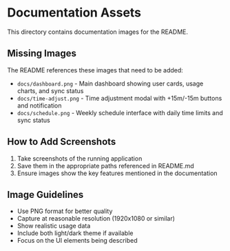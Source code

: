 # Documentation Assets

This directory contains documentation images for the README.

## Missing Images

The README references these images that need to be added:

- `docs/dashboard.png` - Main dashboard showing user cards, usage charts, and sync status
- `docs/time-adjust.png` - Time adjustment modal with +15m/-15m buttons and notification
- `docs/schedule.png` - Weekly schedule interface with daily time limits and sync status

## How to Add Screenshots

1. Take screenshots of the running application
2. Save them in the appropriate paths referenced in README.md
3. Ensure images show the key features mentioned in the documentation

## Image Guidelines

- Use PNG format for better quality
- Capture at reasonable resolution (1920x1080 or similar)
- Show realistic usage data
- Include both light/dark theme if available
- Focus on the UI elements being described